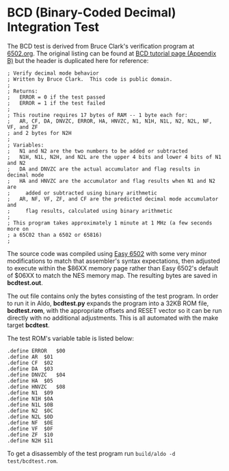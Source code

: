 # BCD (Binary-Coded Decimal) Integration Test

The BCD test is derived from Bruce Clark's verification program at [6502.org](http://6502.org). The original listing can be found at [BCD tutorial page (Appendix B)](http://6502.org/tutorials/decimal_mode.html#B) but the header is duplicated here for reference:

```
; Verify decimal mode behavior
; Written by Bruce Clark.  This code is public domain.
;
; Returns:
;   ERROR = 0 if the test passed
;   ERROR = 1 if the test failed
;
; This routine requires 17 bytes of RAM -- 1 byte each for:
;   AR, CF, DA, DNVZC, ERROR, HA, HNVZC, N1, N1H, N1L, N2, N2L, NF, VF, and ZF
; and 2 bytes for N2H
;
; Variables:
;   N1 and N2 are the two numbers to be added or subtracted
;   N1H, N1L, N2H, and N2L are the upper 4 bits and lower 4 bits of N1 and N2
;   DA and DNVZC are the actual accumulator and flag results in decimal mode
;   HA and HNVZC are the accumulator and flag results when N1 and N2 are
;     added or subtracted using binary arithmetic
;   AR, NF, VF, ZF, and CF are the predicted decimal mode accumulator and
;     flag results, calculated using binary arithmetic
;
; This program takes approximately 1 minute at 1 MHz (a few seconds more on
; a 65C02 than a 6502 or 65816)
;
```

The source code was compiled using [Easy 6502](https://skilldrick.github.io/easy6502/) with some very minor modifications to match that assembler's syntax expectations, then adjusted to execute within the $86XX memory page rather than Easy 6502's default of $06XX to match the NES memory map. The resulting bytes are saved in **bcdtest.out**.

The out file contains only the bytes consisting of the test program. In order to run it in Aldo, **bcdtest.py** expands the program into a 32KB ROM file, **bcdtest.rom**, with the appropriate offsets and RESET vector so it can be run directly with no additional adjustments. This is all automated with the make target **bcdtest**.

The test ROM's variable table is listed below:

```
.define ERROR	$00
.define AR	$01
.define CF	$02
.define DA	$03
.define DNVZC	$04
.define HA	$05
.define HNVZC	$08
.define N1	$09
.define N1H	$0A
.define N1L	$0B
.define N2	$0C
.define N2L	$0D
.define NF	$0E
.define VF	$0F
.define ZF	$10
.define N2H	$11
```

To get a disassembly of the test program run `build/aldo -d test/bcdtest.rom`.
